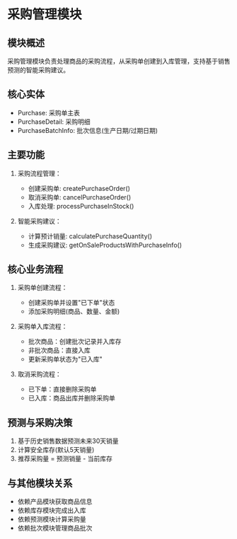 # 采购管理模块

## 模块概述
采购管理模块负责处理商品的采购流程，从采购单创建到入库管理，支持基于销售预测的智能采购建议。

## 核心实体
- Purchase: 采购单主表
- PurchaseDetail: 采购明细
- PurchaseBatchInfo: 批次信息(生产日期/过期日期)

## 主要功能
1. 采购流程管理：
   - 创建采购单: createPurchaseOrder()
   - 取消采购单: cancelPurchaseOrder()
   - 入库处理: processPurchaseInStock()

2. 智能采购建议：
   - 计算预计销量: calculatePurchaseQuantity()
   - 生成采购建议: getOnSaleProductsWithPurchaseInfo()

## 核心业务流程
1. 采购单创建流程：
   - 创建采购单并设置"已下单"状态
   - 添加采购明细(商品、数量、金额)

2. 采购单入库流程：
   - 批次商品：创建批次记录并入库存
   - 非批次商品：直接入库
   - 更新采购单状态为"已入库"

3. 取消采购流程：
   - 已下单：直接删除采购单
   - 已入库：商品出库并删除采购单

## 预测与采购决策
1. 基于历史销售数据预测未来30天销量
2. 计算安全库存(默认5天销量)
3. 推荐采购量 = 预测销量 - 当前库存

## 与其他模块关系
- 依赖产品模块获取商品信息
- 依赖库存模块完成出入库
- 依赖预测模块计算采购量
- 依赖批次模块管理商品批次
